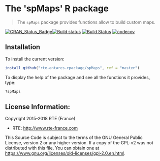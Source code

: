 # The 'spMaps' R package

> The `spMaps` package provides functions allow to build custom maps.

<!-- badges: start -->
[![CRAN_Status_Badge](http://www.r-pkg.org/badges/version/spMaps)](https://cran.r-project.org/package=spMaps)[![Build status](https://ci.appveyor.com/api/projects/status/cfjgghysd82xb99c?svg=true)](https://ci.appveyor.com/project/rte-antares-rpackage/spmaps)
[![Build Status](https://travis-ci.org/rte-antares-rpackage/spMaps.svg?branch=master)](https://travis-ci.org/rte-antares-rpackage/spMaps)
[![codecov](https://codecov.io/gh/rte-antares-rpackage/spMaps/branch/master/graph/badge.svg)](https://codecov.io/gh/rte-antares-rpackage/spMaps)
<!-- badges: end -->



## Installation


To install the current version:

```r
install_github("rte-antares-rpackage/spMaps", ref = "master")
```

To display the help of the package and see all the functions it provides, type:
  
  
```r 
?spMaps
```

## License Information:

Copyright 2015-2018 RTE (France)

* RTE: http://www.rte-france.com

This Source Code is subject to the terms of the GNU General Public License, version 2 or any higher version. If a copy of the GPL-v2 was not distributed with this file, You can obtain one at https://www.gnu.org/licenses/old-licenses/gpl-2.0.en.html.
